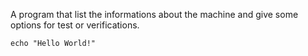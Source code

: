 A program that list the informations about the machine and give some options for test or verifications.

```shell
echo "Hello World!"
